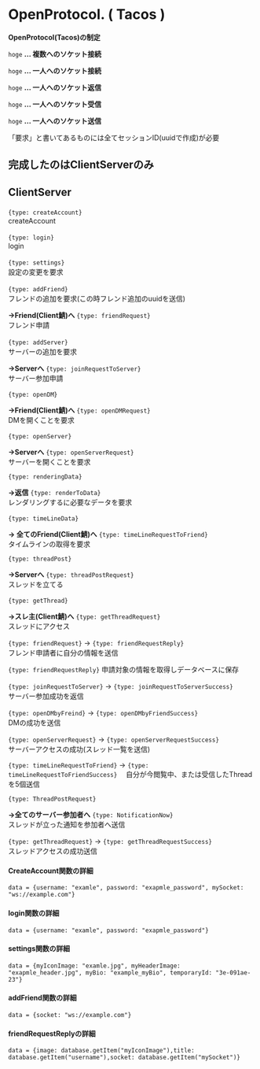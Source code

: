 # OpenProtocol.    ( Tacos )

**OpenProtocol(Tacos)の制定**

`hoge` **... 複数へのソケット接続**

`hoge` **... 一人へのソケット接続**

`hoge` **... 一人へのソケット返信**

`hoge` **... 一人へのソケット受信**

`hoge` **... 一人へのソケット送信**

「要求」と書いてあるものには全てセッションID(uuidで作成)が必要

## 完成したのはClientServerのみ

## **ClientServer**

`{type: createAccount}` 　　　　　　　　　　　　　　　　　　　　　　　　　　　 createAccount

`{type: login}` 　　　　　　　　　　　　　　　　　　　　　　　　　　　　　　　  login

`{type: settings}` 　　　　　　　　　　　　　　　　　　　　　　　　　　　　　　設定の変更を要求


`{type: addFriend}` 　　　　　　　　　　　　　　　　　　　　　　　　　　　　　  フレンドの追加を要求(この時フレンド追加のuuidを送信)

**→Friend(Client鯖)へ**  `{type: friendRequest}` 　　　　　　　　　　　　　　　　フレンド申請

`{type: addServer}` 　　　　　　　　　　　　　　　　　　　　　　　　　　　　　  サーバーの追加を要求

**→Serverへ**    `{type: joinRequestToServer}` 　　　　　　　　　　　　　　　　　サーバー参加申請

`{type: openDM}` 

**→Friend(Client鯖)へ**  `{type: openDMRequest}` 　　　　　　　　　　　　　　　 　DMを開くことを要求

`{type: openServer}` 

**→Serverへ**   `{type: openServerRequest}` 　　　　　　　　　　　　　　　　　　  サーバーを開くことを要求

`{type: renderingData}` 

**→返信** `{type: renderToData}` 　　　　　　　　　　　　　　　　　　　　　　　  レンダリングするに必要なデータを要求

`{type: timeLineData}`  

**→ 全てのFriend(Client鯖)へ** `{type: timeLineRequestToFriend}` 　　　　　　　　 タイムラインの取得を要求

`{type: threadPost}`  

**→Serverへ** `{type: threadPostRequest}` 　　　　　　　　　　　　　　　　　　　スレッドを立てる

`{type: getThread}` 

**→スレ主(Client鯖)へ**  `{type: getThreadRequest}` 　　　　　　　　　　　　　　　スレッドにアクセス

`{type: friendRequest}`  →  `{type: friendRequestReply}` 　　　　　　　　　　　 フレンド申請者に自分の情報を送信

`{type: friendRequestReply}`                                                   申請対象の情報を取得しデータベースに保存

`{type: joinRequestToServer}`  → `{type: joinRequestToServerSuccess}` 　　　　　 サーバー参加成功を返信

`{type: openDMbyFreind}`  →  `{type: openDMbyFriendSuccess}` 　　　　　　　　　　 DMの成功を送信

`{type: openServerRequest}`  →  `{type: openServerRequestSuccess}` 　　　　　　　 サーバーアクセスの成功(スレッド一覧を送信)

`{type: timeLineRequestToFriend}`  →  `{type: timeLineRequestToFriendSuccess}` 　自分が今閲覧中、または受信したThreadを5個送信

`{type: ThreadPostRequest}`

**→全てのサーバー参加者へ** `{type: NotificationNow}`    　　　　　　　　　　　　   スレッドが立った通知を参加者へ送信

`{type: getThreadRequest}`  →  `{type: getThreadRequestSuccess}`   　　　　　　　   スレッドアクセスの成功送信


#### CreateAccount関数の詳細
`data = {username: "examle", password: "exapmle_password", mySocket: "ws://example.com"}`

#### login関数の詳細
`data = {username: "examle", password: "exapmle_password"}`

#### settings関数の詳細
`data = {myIconImage: "examle.jpg", myHeaderImage: "exapmle_header.jpg", myBio: "example_myBio", temporaryId: "3e-091ae-23"}`

#### addFriend関数の詳細
`data = {socket: "ws://example.com"}`

#### friendRequestReplyの詳細
`data = {image: database.getItem("myIconImage"),title: database.getItem("username"),socket: database.getItem("mySocket")}`